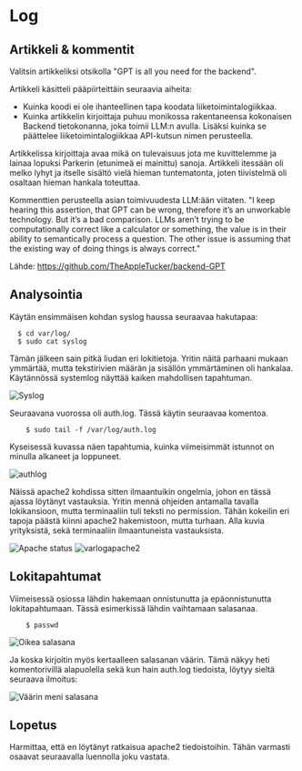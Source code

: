 # Log

## Artikkeli & kommentit

Valitsin artikkeliksi otsikolla "GPT is all you need for the backend". 

Artikkeli käsitteli pääpiirteittäin seuraavia aiheita:

- Kuinka koodi ei ole ihanteellinen tapa koodata liiketoimintalogiikkaa. 
- Kuinka artikkelin kirjoittaja puhuu monikossa rakentaneensa kokonaisen Backend tietokonanna, joka toimii LLM:n avulla. Lisäksi kuinka se päättelee liiketoimintalogiikkaa API-kutsun nimen perusteella.

Artikkelissa kirjoittaja avaa mikä on tulevaisuus jota me kuvittelemme ja lainaa lopuksi Parkerin (etunimeä ei mainittu) sanoja. 
Artikkeli itessään oli melko lyhyt ja itselle sisältö vielä hieman tuntematonta, joten tiivistelmä oli osaltaan hieman hankala toteuttaa. 

Kommenttien perusteella asian toimivuudesta LLM:ään viitaten. 
"I keep hearing this assertion, that GPT can be wrong, therefore it’s an unworkable technology. But it’s a bad comparison. LLMs aren’t trying to be computationally correct like a calculator or something, the value is in their ability to semantically process a question. The other issue is assuming that the existing way of doing things is always correct."

Lähde: https://github.com/TheAppleTucker/backend-GPT

## Analysointia

Käytän ensimmäisen kohdan syslog haussa seuraavaa hakutapaa:

      $ cd var/log/
      $ sudo cat syslog
      
Tämän jälkeen sain pitkä liudan eri lokitietoja. Yritin näitä parhaani mukaan ymmärtää, mutta tekstirivien määrän ja sisällön ymmärtäminen oli hankalaa.
Käytännössä systemlog näyttää kaiken mahdollisen tapahtuman.

![Syslog](https://user-images.githubusercontent.com/100162043/215350280-aa289f8a-9448-4b43-a8af-5e6f4748efc0.jpg)


Seuraavana vuorossa oli auth.log. Tässä käytin seuraavaa komentoa.

        $ sudo tail -f /var/log/auth.log
        
Kyseisessä kuvassa näen tapahtumia, kuinka viimeisimmät istunnot on minulla alkaneet ja loppuneet. 

![authlog](https://user-images.githubusercontent.com/100162043/215350427-4b8dbb19-4b02-41bd-9f35-b3dcbacb3cfa.jpg)



Näissä apache2 kohdissa sitten ilmaantuikin ongelmia, johon en tässä ajassa löytänyt vastauksia. Yritin mennä ohjeiden antamalla tavalla lokikansioon, mutta terminaaliin tuli teksti no permission. Tähän kokeilin eri tapoja päästä kiinni apache2 hakemistoon, mutta turhaan. Alla kuvia yrityksistä, sekä terminaaliin ilmaantuneista vastauksista. 

![Apache status](https://user-images.githubusercontent.com/100162043/215350295-7b20fa76-b4de-4879-a174-0931a5069dd1.jpg)
![varlogapache2](https://user-images.githubusercontent.com/100162043/215350454-8fab9771-6fef-4e78-b2b9-00a19c14c6c0.jpg)


## Lokitapahtumat

Viimeisessä osiossa lähdin hakemaan onnistunutta ja epäonnistunutta lokitapahtumaan. Tässä esimerkissä lähdin vaihtamaan salasanaa. 

        $ passwd
        
![Oikea salasana](https://user-images.githubusercontent.com/100162043/215350381-0a28e5cc-c3db-4e6a-8227-588c0350b1de.jpg)


Ja koska kirjoitin myös kertaalleen salasanan väärin. Tämä näkyy heti komentorivillä alapuolella sekä kun hain auth.log tiedoista, löytyy sieltä seuraava ilmoitus:

![Väärin meni salasana](https://user-images.githubusercontent.com/100162043/215350390-6ef3ee89-d63c-4985-aa07-c447b3042108.jpg)


## Lopetus

Harmittaa, että en löytänyt ratkaisua apache2 tiedoistoihin. Tähän varmasti osaavat seuraavalla luennolla joku vastata. 

